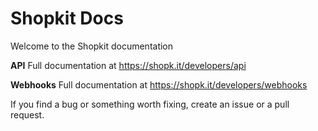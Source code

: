 # Shopkit Docs

Welcome to the Shopkit documentation

**API** Full documentation at https://shopk.it/developers/api

**Webhooks** Full documentation at https://shopk.it/developers/webhooks

If you find a bug or something worth fixing, create an issue or a pull request.
